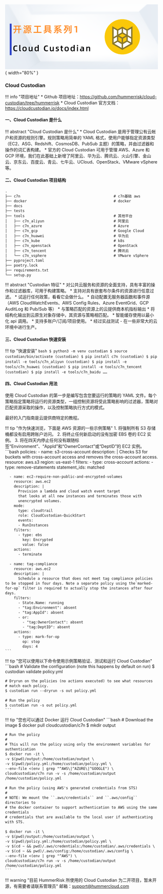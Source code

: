 ![c7n](./img/../../img/../../img/related/c7ncover.png){ width="80%" }   
### Cloud Custodian

!!! info "项目地址"
    * Github 项目地址：https://github.com/hummerrisk/cloud-custodian/tree/hummerrisk
    * Cloud Custodian 官方文档：https://cloudcustodian.io/docs/index.html

#### 一、Cloud Custodian 是什么

!!! abstract "Cloud Custodian 是什么"
    * Cloud Custodian 是用于管理公有云帐户和资源的规则引擎。规则策略用简单的 YAML 格式，使用户能够指定资源类型（EC2、ASG、Redshift、CosmosDB、PubSub 主题）的策略，并由过滤器和操作的词汇表构建。
    * 官方的 Cloud Custodian 可用于管理 AWS、Azure 和 GCP 环境，我们在此基础上新增了阿里云、华为云、腾讯云、火山引擎、金山云、京东云、百度云、青云、七牛云、UCloud、OpenStack、VMware vSphere等。

#### 二、Cloud Custodian 项目结构

```
.
├── c7n                                           # c7n基础 aws
├── docker                                        # docker
├── docs
├── tests
├── tools                                         # 其他平台
│   ├── c7n_aliyun                                # 阿里云
│   ├── c7n_azure                                 # Azure          
│   ├── c7n_gcp                                   # Google Cloud
│   ├── c7n_huawei                                # 华为云
│   ├── c7n_kube                                  # k8s
│   ├── c7n_openstack                             # OpenStack
│   ├── c7n_tencent                               # 腾讯云
│   └── c7n_vsphere                               # VMware vSphere
├── pyproject.toml
├── poetry.lock
├── requirements.txt
└── setup.py                                       
```

!!! abstract "Custodian 特征"
    * 对公共云服务和资源的全面支持，具有丰富的操作和过滤器库，可用于构建策略。
    * 支持对具有嵌套布尔条件的资源进行任意过滤。
    * 试运行任何政策，看看它会做什么。
    * 自动配置无服务器函数和事件源（AWS CloudWatchEvents、AWS Config Rules、Azure EventGrid、GCP AuditLog 和 Pub/Sub 等）
    * 与策略匹配的资源上的云提供商本机指标输出
    * 将结构化输出到云原生对象存储中，其资源与策略相匹配。
    * 智能缓存使用以最小化 api 调用。
    * 支持多账户/订阅/项目使用。
    * 经过实战测试 - 在一些非常大的云环境中进行生产。

#### 三、Cloud Custodian 快速安装

!!! tip "快速安装"
        ```bash
        $ python3 -m venv custodian
        $ source custodian/bin/activate
        (custodian) $ pip install c7n
        (custodian) $ pip install -e tools/c7n_aliyun
        (custodian) $ pip install -e tools/c7n_huawei
        (custodian) $ pip install -e tools/c7n_tencent
        (custodian) $ pip install -e tools/c7n_baidu
        ……
        ```

#### 四、Cloud Custodian 用法

使用 Cloud Custodian 的第一步是编写包含您要运行的策略的 YAML 文件。每个策略指定策略将运行的资源类型，一组控制资源将受此策略影响的过滤器，策略对匹配资源采取的操作，以及控制策略执行方式的模式。

最好的入门指南是云提供商特定的教程。

!!! tip "作为快速浏览，下面是 AWS 资源的一些示例策略"
    1. 将强制所有 S3 存储桶都没有启用跨账户访问。
    2. 将终止任何新启动的没有加密 EBS 卷的 EC2 实例。
    3. 将在四天内停止任何没有跟随标签“Environment”、“AppId”和“OwnerContact”或“DeptID”的 EC2 实例。
    ```bash
    policies:
      - name: s3-cross-account
        description: |
          Checks S3 for buckets with cross-account access and
          removes the cross-account access.
        resource: aws.s3
        region: us-east-1
        filters:
          - type: cross-account
        actions:
          - type: remove-statements
            statement_ids: matched

      - name: ec2-require-non-public-and-encrypted-volumes
        resource: aws.ec2
        description: |
          Provision a lambda and cloud watch event target
          that looks at all new instances and terminates those with
          unencrypted volumes.
        mode:
          type: cloudtrail
          role: CloudCustodian-QuickStart
          events:
          - RunInstances
        filters:
          - type: ebs
            key: Encrypted
            value: false
        actions:
          - terminate

      - name: tag-compliance
        resource: aws.ec2
        description: |
          Schedule a resource that does not meet tag compliance policies to be stopped in four days. Note a separate policy using the`marked-for-op` filter is required to actually stop the instances after four days.
        filters:
          - State.Name: running
          - "tag:Environment": absent
          - "tag:AppId": absent
          - or:
            - "tag:OwnerContact": absent
            - "tag:DeptID": absent
        actions:
          - type: mark-for-op
            op: stop
            days: 4
    ```

!!! tip "您可以使用以下命令使用示例策略验证、测试和运行 Cloud Custodian"
    ```bash
    # Validate the configuration (note this happens by default on run)
    $ custodian validate policy.yml
    
    # Dryrun on the policies (no actions executed) to see what resources
    # match each policy.
    $ custodian run --dryrun -s out policy.yml
    
    # Run the policy
    $ custodian run -s out policy.yml
    ```

!!! tip "您也可以通过 Docker 运行 Cloud Custodian"
    ```bash
    # Download the image
    $ docker pull cloudcustodian/c7n
    $ mkdir output
    
    # Run the policy
    #
    # This will run the policy using only the environment variables for authentication
    $ docker run -it \
    -v $(pwd)/output:/home/custodian/output \
    -v $(pwd)/policy.yml:/home/custodian/policy.yml \
    --env-file <(env | grep "^AWS\|^AZURE\|^GOOGLE") \
    cloudcustodian/c7n run -v -s /home/custodian/output /home/custodian/policy.yml
    
    # Run the policy (using AWS's generated credentials from STS)
    #
    # NOTE: We mount the ``.aws/credentials`` and ``.aws/config`` directories to
    # the docker container to support authentication to AWS using the same credentials
    # credentials that are available to the local user if authenticating with STS.
    
    $ docker run -it \
    -v $(pwd)/output:/home/custodian/output \
    -v $(pwd)/policy.yml:/home/custodian/policy.yml \
    -v $(cd ~ && pwd)/.aws/credentials:/home/custodian/.aws/credentials \
    -v $(cd ~ && pwd)/.aws/config:/home/custodian/.aws/config \
    --env-file <(env | grep "^AWS") \
    cloudcustodian/c7n run -v -s /home/custodian/output /home/custodian/policy.yml
    ```

!!! warning "目前 HummerRisk 所使用的 Cloud Custodian 为二开项目，暂未开源，有需要者请联系管理员"
    邮箱：support@hummercloud.com
